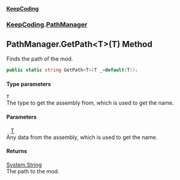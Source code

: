 #### [KeepCoding](index.md 'index')
### [KeepCoding](KeepCoding.md 'KeepCoding').[PathManager](KeepCoding_PathManager.md 'KeepCoding.PathManager')
## PathManager.GetPath&lt;T&gt;(T) Method
Finds the path of the mod.  
```csharp
public static string GetPath<T>(T _=default(T));
```
#### Type parameters
<a name='KeepCoding_PathManager_GetPath_T_(T)_T'></a>
`T`  
The type to get the assembly from, which is used to get the name.
  
#### Parameters
<a name='KeepCoding_PathManager_GetPath_T_(T)__'></a>
`_` [T](KeepCoding_PathManager_GetPath_T_(T).md#KeepCoding_PathManager_GetPath_T_(T)_T 'KeepCoding.PathManager.GetPath&lt;T&gt;(T).T')  
Any data from the assembly, which is used to get the name.
  
#### Returns
[System.String](https://docs.microsoft.com/en-us/dotnet/api/System.String 'System.String')  
The path to the mod.
